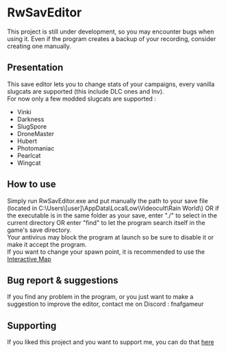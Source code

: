# RwSavEditor
This project is still under development, so you may encounter bugs when using it. Even if the program creates a backup of your recording, consider creating one manually.

## Presentation
This save editor lets you to change stats of your campaigns, every vanilla slugcats are supported (this include DLC ones and Inv).  
For now only a few modded slugcats are supported :  

* Vinki
* Darkness
* SlugSpore
* DroneMaster
* Hubert
* Photomaniac
* Pearlcat
* Wingcat

## How to use
Simply run RwSavEditor.exe and put manually the path to your save file (located in C:\\Users\\[user]\\AppData\\LocalLow\\Videocult\\Rain World\\) OR if the executable is in the same folder as your save, enter "./" to select in the current directory OR enter "find" to let the program search itself in the game's save directory.  
Your antivirus may block the program at launch so be sure to disable it or make it accept the program.  
If you want to change your spawn point, it is recommended to use the [Interactive Map](https://rain-world-map.github.io/map.html?slugcat=white&region=HI)

## Bug report & suggestions
If you find any problem in the program, or you just want to make a suggestion to improve the editor, contact me on Discord : fnafgameur

## Supporting
If you liked this project and you want to support me, you can do that [here](paypal.me/FnaRuta)
